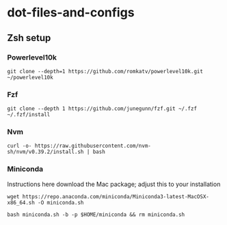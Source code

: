 # dot-files-and-configs

## Zsh setup

### Powerlevel10k
```
git clone --depth=1 https://github.com/romkatv/powerlevel10k.git ~/powerlevel10k
```


### Fzf

```
git clone --depth 1 https://github.com/junegunn/fzf.git ~/.fzf
~/.fzf/install
```

### Nvm

```
curl -o- https://raw.githubusercontent.com/nvm-sh/nvm/v0.39.2/install.sh | bash
```

### Miniconda

Instructions here download the Mac package; adjust this to your installation

```
wget https://repo.anaconda.com/miniconda/Miniconda3-latest-MacOSX-x86_64.sh -O miniconda.sh

bash miniconda.sh -b -p $HOME/miniconda && rm miniconda.sh
```
